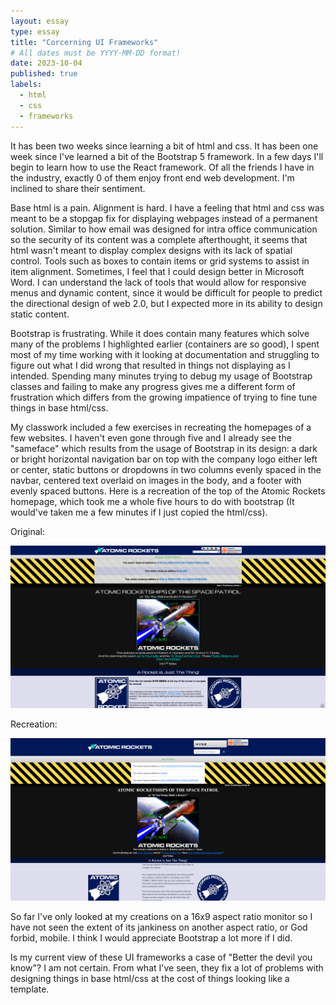 ```yaml
---
layout: essay
type: essay
title: "Corcerning UI Frameworks"
# All dates must be YYYY-MM-DD format!
date: 2023-10-04
published: true
labels:
  - html
  - css
  - frameworks
---
```


<p>
  It has been two weeks since learning a bit of html and css. It has been one week since I've learned a bit of the Bootstrap 5 framework. In a few days I'll begin to learn how to use the React framework. Of all the friends I have in the industry, exactly 0 of them enjoy front end web development. I'm inclined to share their sentiment.
</p>
<p>
  Base html is a pain. Alignment is hard. I have a feeling that html and css was meant to be a stopgap fix for displaying webpages instead of a permanent solution. Similar to how email was designed for intra office communication so the security of its content was a complete afterthought, it seems that html wasn't meant to display complex designs with its lack of spatial control. Tools such as boxes to contain items or grid systems to assist in item alignment. Sometimes, I feel that I could design better in Microsoft Word. I can understand the lack of tools that would allow for responsive menus and dynamic content, since it would be difficult for people to predict the directional design of web 2.0, but I expected more in its ability to design static content.
</p>
<p>
  Bootstrap is frustrating. While it does contain many features which solve many of the problems I highlighted earlier (containers are so good), I spent most of my time working with it looking at documentation and struggling to figure out what I did wrong that resulted in things not displaying as I intended. Spending many minutes trying to debug my usage of Bootstrap classes and failing to make any progress gives me a different form of frustration which differs from the growing impatience of trying to fine tune things in base html/css.
</p>
<p>
  My classwork included a few exercises in recreating the homepages of a few websites. I haven't even gone through five and I already see the "sameface" which results from the usage of Bootstrap in its design: a dark or bright horizontal navigation bar on top with the company logo either left or center, static buttons or dropdowns in two columns evenly spaced in the navbar, centered text overlaid on images in the body, and a footer with evenly spaced buttons. Here is a recreation of the top of the Atomic Rockets homepage, which took me a whole five hours to do with bootstrap (It would've taken me a few minutes if I just copied the html/css).
</p>
<p>
  Original:
</p>
<div>
  <img width="1200px" src="https://github.com/JunlangChenGT/junlangchengt.github.io/blob/main/img/firefox_qbrTt5tshx.png?raw=true" alt="Atomic Rockets Homepage">
</div>
<p>
  Recreation:
</p>
<div>
    <img width="1200px" src="https://github.com/JunlangChenGT/junlangchengt.github.io/blob/main/img/firefox_FGtkR7K4BQ.png?raw=true" alt="Recreation">
</div>
<p>
  So far I've only looked at my creations on a 16x9 aspect ratio monitor so I have not seen the extent of its jankiness on another aspect ratio, or God forbid, mobile. I think I would appreciate Bootstrap a lot more if I did.
</p>
<p>
  Is my current view of these UI frameworks a case of "Better the devil you know"? I am not certain. From what I've seen, they fix a lot of problems with designing things in base html/css at the cost of things looking like a template.
</p>






